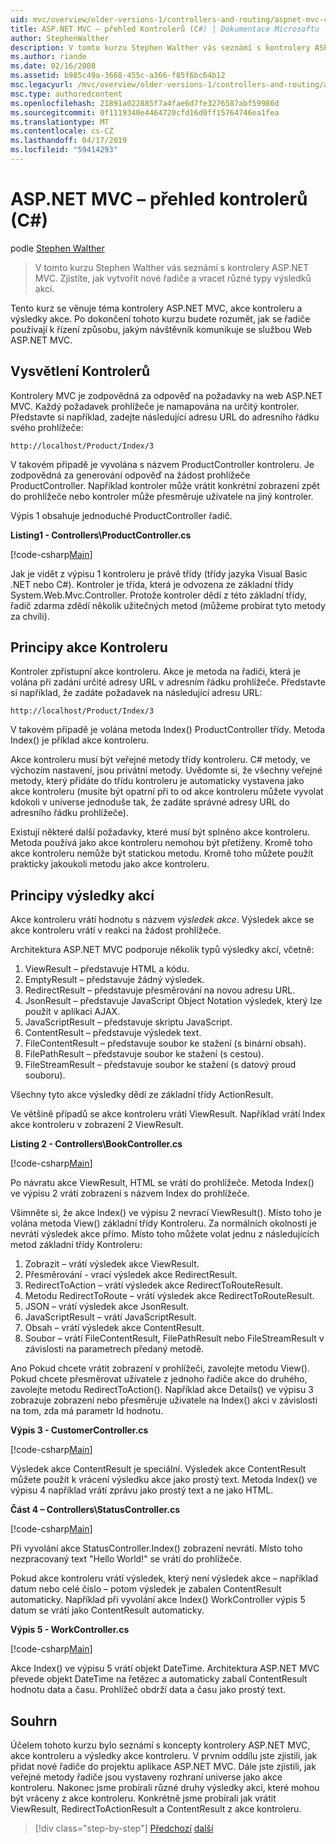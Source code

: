 ```yaml
---
uid: mvc/overview/older-versions-1/controllers-and-routing/aspnet-mvc-controllers-overview-cs
title: ASP.NET MVC – přehled Kontrolerů (C#) | Dokumentace Microsoftu
author: StephenWalther
description: V tomto kurzu Stephen Walther vás seznámí s kontrolery ASP.NET MVC. Zjistíte, jak vytvořit nové řadiče a vracet různé druhy res akce...
ms.author: riande
ms.date: 02/16/2008
ms.assetid: b985c49a-3668-455c-a366-f85f6bc64b12
msc.legacyurl: /mvc/overview/older-versions-1/controllers-and-routing/aspnet-mvc-controllers-overview-cs
msc.type: authoredcontent
ms.openlocfilehash: 21891a022885f7a4fae6d7fe3276587abf59986d
ms.sourcegitcommit: 0f1119340e4464720cfd16d0ff15764746ea1fea
ms.translationtype: MT
ms.contentlocale: cs-CZ
ms.lasthandoff: 04/17/2019
ms.locfileid: "59414293"
---
```

# <a name="aspnet-mvc-controller-overview-c"></a>ASP.NET MVC – přehled kontrolerů (C#)

podle [Stephen Walther](https://github.com/StephenWalther)

> V tomto kurzu Stephen Walther vás seznámí s kontrolery ASP.NET MVC. Zjistíte, jak vytvořit nové řadiče a vracet různé typy výsledků akcí.


Tento kurz se věnuje téma kontrolery ASP.NET MVC, akce kontroleru a výsledky akce. Po dokončení tohoto kurzu budete rozumět, jak se řadiče používají k řízení způsobu, jakým návštěvník komunikuje se službou Web ASP.NET MVC.

## <a name="understanding-controllers"></a>Vysvětlení Kontrolerů

Kontrolery MVC je zodpovědná za odpověď na požadavky na web ASP.NET MVC. Každý požadavek prohlížeče je namapována na určitý kontroler. Představte si například, zadejte následující adresu URL do adresního řádku svého prohlížeče:

`http://localhost/Product/Index/3`

V takovém případě je vyvolána s názvem ProductController kontroleru. Je zodpovědná za generování odpověď na žádost prohlížeče ProductController. Například kontroler může vrátit konkrétní zobrazení zpět do prohlížeče nebo kontroler může přesměruje uživatele na jiný kontroler.

Výpis 1 obsahuje jednoduché ProductController řadič.

**Listing1 - Controllers\ProductController.cs**

[!code-csharp[Main](aspnet-mvc-controllers-overview-cs/samples/sample1.cs)]

Jak je vidět z výpisu 1 kontroleru je právě třídy (třídy jazyka Visual Basic .NET nebo C#). Kontroler je třída, která je odvozena ze základní třídy System.Web.Mvc.Controller. Protože kontroler dědí z této základní třídy, řadič zdarma zdědí několik užitečných metod (můžeme probírat tyto metody za chvíli).

## <a name="understanding-controller-actions"></a>Principy akce Kontroleru

Kontroler zpřístupní akce kontroleru. Akce je metoda na řadiči, která je volána při zadání určité adresy URL v adresním řádku prohlížeče. Představte si například, že zadáte požadavek na následující adresu URL:

`http://localhost/Product/Index/3`

V takovém případě je volána metoda Index() ProductController třídy. Metoda Index() je příklad akce kontroleru.

Akce kontroleru musí být veřejné metody třídy kontroleru. C# metody, ve výchozím nastavení, jsou privátní metody. Uvědomte si, že všechny veřejné metody, který přidáte do třídu kontroleru je automaticky vystavena jako akce kontroleru (musíte být opatrní při to od akce kontroleru můžete vyvolat kdokoli v universe jednoduše tak, že zadáte správné adresy URL do adresního řádku prohlížeče).

Existují některé další požadavky, které musí být splněno akce kontroleru. Metoda používá jako akce kontroleru nemohou být přetíženy. Kromě toho akce kontroleru nemůže být statickou metodu. Kromě toho můžete použít prakticky jakoukoli metodu jako akce kontroleru.

## <a name="understanding-action-results"></a>Principy výsledky akcí

Akce kontroleru vrátí hodnotu s názvem *výsledek akce*. Výsledek akce se akce kontroleru vrátí v reakci na žádost prohlížeče.

Architektura ASP.NET MVC podporuje několik typů výsledky akcí, včetně:

1. ViewResult – představuje HTML a kódu.
2. EmptyResult – představuje žádný výsledek.
3. RedirectResult – představuje přesměrování na novou adresu URL.
4. JsonResult – představuje JavaScript Object Notation výsledek, který lze použít v aplikaci AJAX.
5. JavaScriptResult – představuje skriptu JavaScript.
6. ContentResult – představuje výsledek text.
7. FileContentResult – představuje soubor ke stažení (s binární obsah).
8. FilePathResult – představuje soubor ke stažení (s cestou).
9. FileStreamResult – představuje soubor ke stažení (s datový proud souboru).

Všechny tyto akce výsledky dědí ze základní třídy ActionResult.

Ve většině případů se akce kontroleru vrátí ViewResult. Například vrátí Index akce kontroleru v zobrazení 2 ViewResult.

**Listing 2 - Controllers\BookController.cs**

[!code-csharp[Main](aspnet-mvc-controllers-overview-cs/samples/sample2.cs)]

Po návratu akce ViewResult, HTML se vrátí do prohlížeče. Metoda Index() ve výpisu 2 vrátí zobrazení s názvem Index do prohlížeče.

Všimněte si, že akce Index() ve výpisu 2 nevrací ViewResult(). Místo toho je volána metoda View() základní třídy Kontroleru. Za normálních okolností je nevrátí výsledek akce přímo. Místo toho můžete volat jednu z následujících metod základní třídy Kontroleru:

1. Zobrazit – vrátí výsledek akce ViewResult.
2. Přesměrování - vrací výsledek akce RedirectResult.
3. RedirectToAction – vrátí výsledek akce RedirectToRouteResult.
4. Metodu RedirectToRoute – vrátí výsledek akce RedirectToRouteResult.
5. JSON – vrátí výsledek akce JsonResult.
6. JavaScriptResult – vrátí JavaScriptResult.
7. Obsah – vrátí výsledek akce ContentResult.
8. Soubor – vrátí FileContentResult, FilePathResult nebo FileStreamResult v závislosti na parametrech předaný metodě.

Ano Pokud chcete vrátit zobrazení v prohlížeči, zavolejte metodu View(). Pokud chcete přesměrovat uživatele z jednoho řadiče akce do druhého, zavolejte metodu RedirectToAction(). Například akce Details() ve výpisu 3 zobrazuje zobrazení nebo přesměruje uživatele na Index() akci v závislosti na tom, zda má parametr Id hodnotu.

**Výpis 3 - CustomerController.cs**

[!code-csharp[Main](aspnet-mvc-controllers-overview-cs/samples/sample3.cs)]

Výsledek akce ContentResult je speciální. Výsledek akce ContentResult můžete použít k vrácení výsledku akce jako prostý text. Metoda Index() ve výpisu 4 například vrátí zprávu jako prostý text a ne jako HTML.

**Část 4 – Controllers\StatusController.cs**

[!code-csharp[Main](aspnet-mvc-controllers-overview-cs/samples/sample4.cs)]

Při vyvolání akce StatusController.Index() zobrazení nevrátí. Místo toho nezpracovaný text "Hello World!" se vrátí do prohlížeče.

Pokud akce kontroleru vrátí výsledek, který není výsledek akce – například datum nebo celé číslo – potom výsledek je zabalen ContentResult automaticky. Například při vyvolání akce Index() WorkController výpis 5 datum se vrátí jako ContentResult automaticky.

**Výpis 5 - WorkController.cs**

[!code-csharp[Main](aspnet-mvc-controllers-overview-cs/samples/sample5.cs)]

Akce Index() ve výpisu 5 vrátí objekt DateTime. Architektura ASP.NET MVC převede objekt DateTime na řetězec a automaticky zabalí ContentResult hodnotu data a času. Prohlížeč obdrží data a času jako prostý text.

## <a name="summary"></a>Souhrn

Účelem tohoto kurzu bylo seznámí s koncepty kontrolery ASP.NET MVC, akce kontroleru a výsledky akce kontroleru. V prvním oddílu jste zjistili, jak přidat nové řadiče do projektu aplikace ASP.NET MVC. Dále jste zjistili, jak veřejné metody řadiče jsou vystaveny rozhraní universe jako akce kontroleru. Nakonec jsme probírali různé druhy výsledky akcí, které mohou být vráceny z akce kontroleru. Konkrétně jsme probírali jak vrátit ViewResult, RedirectToActionResult a ContentResult z akce kontroleru.

> [!div class="step-by-step"]
> [Předchozí](creating-an-action-vb.md)
> [další](creating-custom-routes-cs.md)

